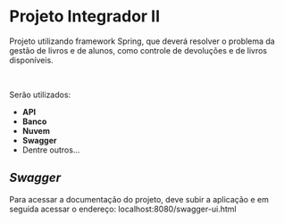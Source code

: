 #  **Projeto Integrador II**  

<p> Projeto utilizando framework Spring, que deverá resolver o problema da gestão de livros e de alunos, como controle de devoluções e de livros disponíveis. </p>
<br>

<p> Serão utilizados: </p> 

- **API**
- **Banco**
- **Nuvem**
- **Swagger**
- Dentre outros...

## ***Swagger*** 
Para acessar a documentação do projeto, deve subir a aplicação e em seguida acessar o endereço: localhost:8080/swagger-ui.html
